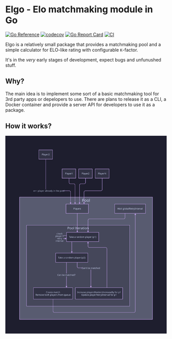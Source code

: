 # Elgo - Elo matchmaking module in Go

[![Go Reference](https://pkg.go.dev/badge/github.com/ravsii/elgo.svg)](https://pkg.go.dev/github.com/ravsii/elgo) [![codecov](https://codecov.io/gh/ravsii/elgo/branch/main/graph/badge.svg?token=K3EM8Z6C7B)](https://codecov.io/gh/ravsii/elgo) [![Go Report Card](https://goreportcard.com/badge/github.com/ravsii/elgo)](https://goreportcard.com/report/github.com/ravsii/elgo) [![CI](https://github.com/ravsii/elgo/actions/workflows/ci.yml/badge.svg)](https://github.com/ravsii/elgo/actions/workflows/ci.yml)

Elgo is a relatively small package that provides a matchmaking pool and a simple calculator for ELO-like rating with configurable `K`-factor.

It's in the _very_ early stages of development, expect bugs and unfunushed stuff.

## Why?

The main idea is to implement some sort of a basic matchmaking tool for 3rd party apps or depelopers to use. There are plans to release it as a CLI, a Docker container and provide a server API for developers to use it as a package.

## How it works?

![How it works diagram](./docs/d2/pool.svg)
